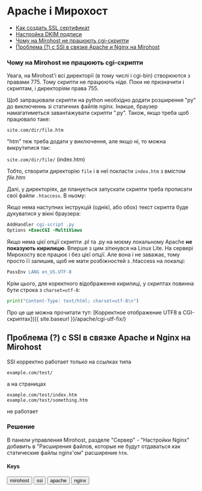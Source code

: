 # Apache і Мирохост

- [Как создать SSL сертификат](https://mirohost.net/support/hosting-technical/kak-sozdat-ssl-sertifikat-v-kontrolnoj-paneli-mirohost)
- [Настройка DKIM подписи](https://mirohost.net/support/hosting-technical/nastrojka-dkim-podpisi)
- [Чому на Mirohost не працюють cgi-скрипти](#cgi-fail)
- [Проблема (?) с SSI в связке Apache и Nginx на Mirohost](#ssi-fail)

<a name="cgi-fail"></a>
### Чому на Mirohost не працюють cgi-скрипти

Увага, на Mirohost'і всі директорії (в тому числі і cgi-bin) створюются з правами 775. Тому скрипти не працюють ніде.
Поки не призначити і скриптам, і директоріям права 755.

Щоб запрацювали скрипти на python необхідно додати розширення "py" до виключеннь зі статичних файлів nginx. Інакше, браузер намагатиметься завантажувати скрипти ".py".
Також, якщо треба щоб працювало таке:

`site.com/dir/file.htm`

"htm" теж треба додати у виключення, але якщо ні, то можна викрутитися так:

`site.com/dir/file/` (index.htm)

Тобто, створити директорію `file` і в неї покласти `index.htm` з вмістом _file.htm_

Далі, у директоріях, де планується запускати скрипти треба прописати свої файли `.htaccess`. В ньому:

Якщо нема наступних інструкцій (однієї, або обох) текст скрипта буде дукуватися у вікні браузера:

```apache
AddHandler cgi-script .py
Options +ExecCGI -MultiViews
```
Якщо нема цієї опції скрипти .pl та .py на моєму локальному Apache
**не показують кирилицю**. Вперше з цим зіткнувся на Linux Lite. 
На сервері Мирохосту все працює і без цієї опції. Але вона і не заважає,
тому просто її залишив, щоб не мати розбіжностей з .htaccess на локалці:

```apache
PassEnv LANG en_US.UTF-8
```
Крім цього, для коректного відображення кирилиці, у скриптах повинна бути строка з `charset=utf-8`:

```python
print("Content-Type: text/html; charset=utf-8\n")
```

Про це ще можна прочитати тут: [Корректное отображение UTF8 в CGI-скриптах]({{ site.baseurl }}/apache/cgi-utf-fix/)

<a name="ssi-fail"></a>
## Проблема (?) с SSI в связке Apache и Nginx на Mirohost

SSI корректно работает только на ссылках типа

`example.com/test/`

а на страницах

`example.com/test/index.htm`  
`example.com/test/something.htm`

не работает

### Решение

В панели управления Mirohost, разделе "Сервер" - "Настройки Nginx" добавить в "Расширения файлов, которые не будут отдаваться как статические файлы nginx'ом" расширение `htm`.

#### Keys

<button>mirohost</button> <button>ssi</button> <button>apache</button> <button>nginx</button>
